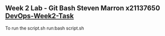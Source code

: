 Week 2 Lab - Git Bash
Steven Marron x21137650
[DevOps-Week2-Task](https://github.com/StevenMarron/DevOps-Lab2-Task)
---
To run the script.sh run:bash script.sh
